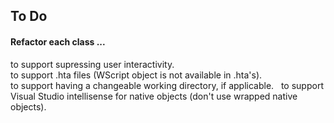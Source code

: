 ## To Do

#### Refactor each class ...

to support supressing user interactivity.  
to support .hta files (WScript object is not available in .hta's).  
to support having a changeable working directory, if applicable.   
to support Visual Studio intellisense for native objects (don't use wrapped native objects).  
